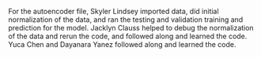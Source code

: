 For the autoencoder file, Skyler Lindsey imported data, did initial normalization of the data, and ran the testing and validation training and prediction for the model. 
Jacklyn Clauss helped to debug the normalization of the data and rerun the code, and followed along and learned the code. Yuca Chen and Dayanara Yanez followed along and learned the code. 
